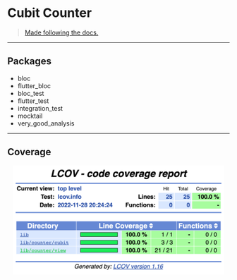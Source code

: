 # Cubit Counter

> [Made following the docs.](https://bloclibrary.dev/#/fluttercountertutorial) 

---

## Packages 
- bloc
- flutter_bloc
- bloc_test
- flutter_test
- integration_test
- mocktail
- very_good_analysis

---

## Coverage

<p align="center">
    <img src=".github/coverage.png" width="480" alt="Coverage"/>
</p>
